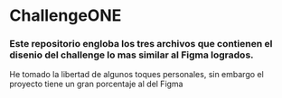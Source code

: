 # ChallengeONE

### Este repositorio engloba los tres archivos que contienen el disenio del challenge lo mas similar al Figma logrados.


He tomado la libertad de algunos toques personales, sin embargo el proyecto tiene un gran porcentaje al del Figma
